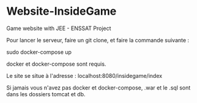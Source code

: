 # Website-InsideGame
Game website with JEE - ENSSAT Project 

Pour lancer le serveur, faire un git clone, et faire la commande suivante :

sudo docker-compose up

docker et docker-compose sont requis.

Le site se situe à l'adresse : localhost:8080/insidegame/index

Si jamais vous n'avez pas docker et docker-compose, .war et le .sql sont dans les dossiers tomcat et db.
